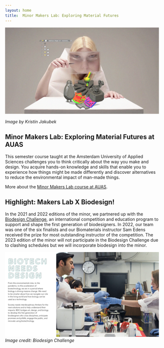 ```yaml
---
layout: home
title:  Minor Makers Lab: Exploring Material Futures
---
```


<img src= "./assets/critialmaking3dweek_pixelated.jpg" alt="visual" width="600"/>

*Image by Kristin Jakubek*

## Minor Makers Lab: Exploring Material Futures at AUAS

This semester course taught at the Amsterdam University of Applied Sciences challenges you to think critically about the way you make and design. You acquire hands-on knowledge and skills that enable you to experience how things might be made differently and discover alternatives to reduce the environmental impact of man-made things. 

More about the [Minor Makers Lab course at AUAS](./about.md).

## Highlight: Makers Lab X Biodesign!

In the 2021 and 2022 editions of the minor, we partnered up with the [Biodesign Challenge](https://biodesignchallenge.org/), an international competition and education program to support and shape the first generation of biodesigners. In 2022, our team was one of the six finalists and our Biomaterials instructor Sam Edens received the prize for most outstanding instructor of the competition. The 2023 edition of the minor will not participate in the Biodesign Challenge due to clashing schedules but we will incorporate biodesign into the minor.


<img src= "./assets/imgs/biodesign.png" alt="visual" width="600"/> <br> *Image credit: Biodesign Challenge*


